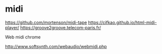 # midi

https://github.com/mortenson/midi-tape
https://cifkao.github.io/html-midi-player/
https://groove2groove.telecom-paris.fr/

Web midi chrome

http://www.softsynth.com/webaudio/webmidi.php
